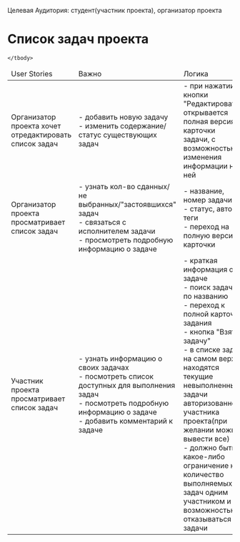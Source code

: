 Целевая Аудитория: студент(участник проекта), организатор проекта

# Список задач проекта
<table>
    <thead>
        <td>User Stories</td>
        <td>Важно</td>
        <td>Логика</td>
    </thead>
    <tbody>
        <tr>
            <td>
                Организатор проекта хочет отредактировать список задач
            </td>
            <td>
                - добавить новую задачу <br>
                - изменить содержание/статус существующих задач <br>
            </td>
            <td>
                - при нажатии кнопки "Редактировать" открывается полная версия карточки задачи, с возможностью изменения информации на ней
            </td>
        </tr>
        <tr>
            <td>
                Организатор проекта просматривает список задач
            </td>
            <td>
                - узнать кол-во сданных/не выбранных/"застоявшихся" задач <br>
                - связаться с исполнителем задачи <br>
                - просмотреть подробную информацию о задаче <br>
            </td>
            <td>
                - название, номер задачи <br>
                - статус, автор, теги <br>
                - переход на полную версию карточки <br>
            </td>
        </tr>
        <tr>
            <td>
                Участник проекта просматривает список задач
            </td>
            <td> 
                - узнать информацию о своих задачах <br>
                - посмотреть список доступных для выполнения задач <br>
                - посмотреть подробную информацию о задаче <br>
                - добавить комментарий к задаче
            </td>
            <td>
                - краткая информация о задаче <br>
                - поиск задачи по названию <br>
                - переход к полной карточке задания <br>
                - кнопка "Взять задачу" <br>
                - в списке задач на самом верху находятся текущие невыполненные задачи авторизованного участника проекта(при желании можно вывести все) <br>
                - должно быть какое-либо ограничение на количество выполняемых задач одним участником и возможностью отказываться от задачи
            </td>
        </tr>
        
    </tbody>
</table>

